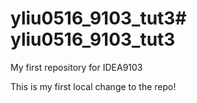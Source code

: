 # yliu0516_9103_tut3# yliu0516_9103_tut3
My first repository for IDEA9103

This is my first local change to the repo!